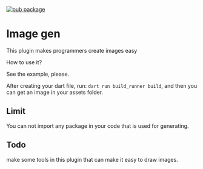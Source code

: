 
[![pub package](https://img.shields.io/pub/v/image_gen.svg)](https://pub.dev/packages/image_gen)

# Image gen
This plugin makes programmers create images easy

How to use it?

See the example, please.

After creating your dart file, run: `dart run build_runner build`, and then you can get an image in your assets folder.

## Limit

You can not import any package in your code that is used for generating.

## Todo

make some tools in this plugin that can make it easy to draw images.